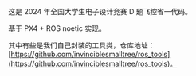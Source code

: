 这是 2024 年全国大学生电子设计竞赛 D 题飞控省一代码。

基于 PX4 + ROS noetic 实现。

其中有些是我们自己封装的工具类，仓库地址：[https://github.com/invinciblesmalltree/ros_tools](https://github.com/invinciblesmalltree/ros_tools)。